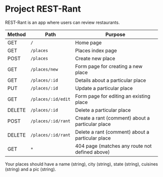 # Project REST-Rant

REST-Rant is an app where users can review restaurants.

| Method | Path | Purpose |
| ------ | -------------- | ----------------------------- |
| GET | `/` | Home page |
| GET | `/places` | Places index page |
| POST | `/places` | Create new place |
| GET | `/places/new` | Form page for creating a new place |
| GET | `/places/:id` | Details about a particular place |
| PUT | `/places/:id` | Update a particular place |
| GET | `/places/:id/edit` | Form page for editing an existing place |
| DELETE | `/places/:id` | Delete a particular place |
| POST | `/places/:id/rant` | Create a rant (comment) about a particular place |
| DELETE | `/places/:id/rant` | Delete a rant (comment) about a particular place |
| GET | `*` | 404 page (matches any route not defined above) |


Your places should have a name (string), city (string), state (string), cuisines (string) and a pic (string).